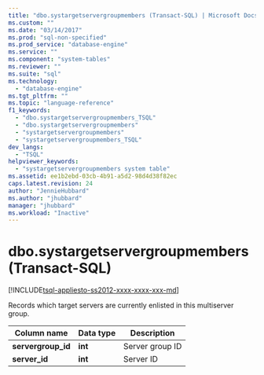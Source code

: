 ```yaml
---
title: "dbo.systargetservergroupmembers (Transact-SQL) | Microsoft Docs"
ms.custom: ""
ms.date: "03/14/2017"
ms.prod: "sql-non-specified"
ms.prod_service: "database-engine"
ms.service: ""
ms.component: "system-tables"
ms.reviewer: ""
ms.suite: "sql"
ms.technology: 
  - "database-engine"
ms.tgt_pltfrm: ""
ms.topic: "language-reference"
f1_keywords: 
  - "dbo.systargetservergroupmembers_TSQL"
  - "dbo.systargetservergroupmembers"
  - "systargetservergroupmembers"
  - "systargetservergroupmembers_TSQL"
dev_langs: 
  - "TSQL"
helpviewer_keywords: 
  - "systargetservergroupmembers system table"
ms.assetid: ee1b2ebd-03cb-4b91-a5d2-98d4d38f82ec
caps.latest.revision: 24
author: "JennieHubbard"
ms.author: "jhubbard"
manager: "jhubbard"
ms.workload: "Inactive"
---
```

# dbo.systargetservergroupmembers (Transact-SQL)
[!INCLUDE[tsql-appliesto-ss2012-xxxx-xxxx-xxx-md](../../includes/tsql-appliesto-ss2012-xxxx-xxxx-xxx-md.md)]

  Records which target servers are currently enlisted in this multiserver group.  
  
|Column name|Data type|Description|  
|-----------------|---------------|-----------------|  
|**servergroup_id**|**int**|Server group ID|  
|**server_id**|**int**|Server ID|  
  
  
